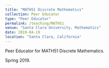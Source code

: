 ```yaml
---
title: "MATH51 Discrete Mathematics"
collection: Peer Educator
type: "Peer Educator"
permalink: /teaching/MATH51
venue: "Santa Clara University, Mathematics"
date: 2019-04-19
location: "Santa Clara, California"
---
```


Peer Educator for MATH51 Discrete Mathematics.

Spring 2019.


